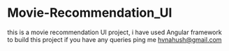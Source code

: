 # Movie-Recommendation_UI
this is a movie recommendation UI project, i have used Angular framework to build this project
if you have any queries ping me hvnahush@gmail.com
